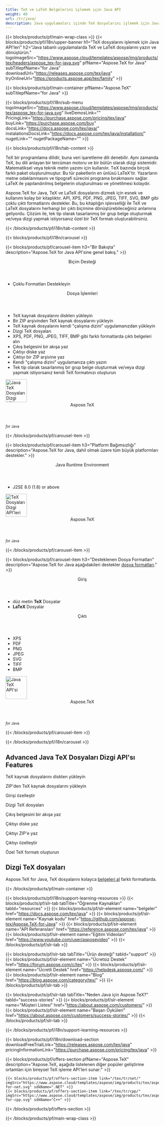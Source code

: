 ```yaml
---
title: TeX ve LaTeX Belgelerini işlemek için Java API
weight: 40
url: /tr/java/ 
description: Java uygulamaları içinde TeX dosyalarını işlemek için Java TeX kitaplığı. Dizgi işlevselliği ve TeX'i PDf, SVG, XPS ve diğer formatlara dönüştürme sunar.
---
```


{{< blocks/products/pf/main-wrap-class >}}
{{< blocks/products/pf/i18n/upper-banner h1="TeX dosyalarını işlemek için Java API'leri" h2="Java tabanlı uygulamalarda TeX ve LaTeX dosyalarını yazın ve dönüştürün." logoImageSrc="https://www.aspose.cloud/templates/aspose/img/products/tex/headers/aspose_tex-for-java.svg" pfName="Aspose.TeX for Java" subTitlepfName="for Java" downloadUrl="https://releases.aspose.com/tex/java" tryOnlineUrl="https://products.aspose.app/tex/family" >}}

{{< blocks/products/pf/main-container pfName="Aspose.TeX" subTitlepfName="for Java" >}}

{{< blocks/products/pf/i18n/sub-menu logoImageSrc="https://www.aspose.cloud/templates/aspose/img/products/tex/aspose_tex-for-java.svg" liveDemosLink="" PricingLink="https://purchase.aspose.com/pricing/tex/java" buyLink="https://purchase.aspose.com/buy" docsLink="https://docs.aspose.com/tex/java/" instalationsDocsLink="https://docs.aspose.com/tex/java/installation/" nugetLink="" nugetPackageName="" >}}

{{< blocks/products/pf/i18n/tab-content >}}
<p>
TeX bir programlama dilidir, buna veri işaretleme dili denebilir. Aynı zamanda TeX, bu dili anlayan bir tercüman motoru ve bir bütün olarak dizgi sistemidir.
Matematiksel veya teknik metin yazımı için kullanılır. ΤeΧ bazında birçok farklı paket oluşturulmuştur. Bu tür paketlerin en ünlüsü LaTeX'tir. Yazarların metne odaklanmasını ve tipografi sürecini programa bırakmasını sağlar. LaTeX ile yapılandırılmış belgelerin oluşturulması ve yönetilmesi kolaydır.
</p>
<p>
Aspose.TeX for Java, TeX ve LaTeX dosyalarını dizmek için esnek ve kullanımı kolay bir kitaplıktır. API, XPS, PDF, PNG, JPEG, TIFF, SVG, BMP gibi çoklu çıktı formatlarını destekler. Bu, bu kitaplığın işlevselliği ile TeX ve LaTeX dosyalarını herhangi bir çıktı biçimine dönüştürebileceğiniz anlamına geliyordu. Çözüm ile, tek tip olarak tasarlanmış bir grup belge oluşturmak ve/veya dizgi yapmak istiyorsanız özel bir TeX formatı oluşturabilirsiniz. 
</p>

{{< /blocks/products/pf/i18n/tab-content >}}

<!--Diagrams Start-->
{{< blocks/products/pf/i18n/carousel >}}

{{< blocks/products/pf/carousel-item h3="Bir Bakışta" description="Aspose.TeX for Java API'sine genel bakış." >}}
<div class="diagram1 d1-java">
 <div class="d1-row">
  <div class="d1-col d1-left">
   <header>
    <i class="fa fa-bars">
    </i>
    Biçim Desteği
   </header>
   <ul>
    <li>
     Çoklu Formatları Destekleyin
    </li>
   </ul>
  </div>
  <!--/left-->
  <div class="d1-col d1-right">
   <header>
    <i class="fa fa-cogs">
    </i>
    Dosya İşlemleri
   </header>
   <ul>
    <li>
     TeX kaynak dosyalarını diskten yükleyin
    </li>
    <li>
     Bir ZIP arşivinden TeX kaynak dosyalarını yükleyin
    </li>
    <li>
     TeX kaynak dosyalarını kendi "çalışma dizini" uygulamanızdan yükleyin
    </li>
    <li>
     Dizgi TeX dosyaları
    </li>
    <li>
     XPS, PDF, PNG, JPEG, TIFF, BMP gibi farklı formatlarda çıktı belgeleri alın
    </li>
    <li>
     Çıkış belgesini bir akışa yaz
    </li>
    <li>
     Çıktıyı diske yaz
    </li>
    <li>
     Çıktıyı bir ZIP arşivine yaz
    </li>
    <li>
     Kendi "çalışma dizini" uygulamanıza çıktı yazın
    </li>
    <li>
     Tek tip olarak tasarlanmış bir grup belge oluşturmak ve/veya dizgi yapmak istiyorsanız kendi TeX formatınızı oluşturun
    </li>
   </ul>
  </div>
  <!--/right-->
 </div>
 <!--/row-->
 <div class="d1-logo">
  <img width="70" height="75" alt="Java TeX Dosyaları Dizgi API'sı" src="https://www.aspose.cloud/templates/aspose/img/products/tex/aspose_tex-for-java.svg"/>
  <header>
   Aspose.TeX
  </header>
  <footer>
   <small>
    <em>
     for
    </em>
    Java
   </small>
  </footer>
 </div>
 <!--/logo-->
</div>

{{< /blocks/products/pf/carousel-item >}}

{{< blocks/products/pf/carousel-item h3="Platform Bağımsızlığı" description="Aspose.TeX for Java, dahil olmak üzere tüm büyük platformları destekler." >}}
<div class="diagram1 d1-java">
 <div class="d1-row">
  <div class="d1-col d1-left">
   <!--<header><i class="fa fa-cubes"> </i>Mono</header>-->
  </div>
  <!--/left-->
  <div class="d1-col d1-right">
   <header>
    <i class="fa fa-cubes">
    </i>
    Java Runtime Environment
   </header>
   <ul>
    <li>
     J2SE 8.0 (1.8) or above
    </li>
   </ul>
  </div>
  <!--/right-->
 </div>
 <!--/row-->
 <div class="d1-logo">
  <img width="70" height="75" alt="TeX Dosyaları Dizgi API'leri" src="https://www.aspose.cloud/templates/aspose/img/products/tex/aspose_tex-for-java.svg"/>
  <header>
   Aspose.TeX
  </header>
  <footer>
   <small>
    <em>
     for
    </em>
    Java
   </small>
  </footer>
 </div>
 <!--/logo-->
</div>

{{< /blocks/products/pf/carousel-item >}}

{{< blocks/products/pf/carousel-item h3="Desteklenen Dosya Formatları" description="Aspose.TeX for Java aşağıdakileri destekler [dosya formatları](https://docs.aspose.com/tex/java/supported-file-formats/)." >}}
<div class="diagram1 d2 d1-java">
 <div class="d1-row">
  <div class="d1-col d1-left">
   <header>
    <i class="fa fa-long-arrow-up">
    </i>
    Giriş
   </header>
   <ul>
    <li>
     düz metin
     <strong>
      TeX
     </strong>
     Dosyalar
    </li>
    <li>
     <strong>
      LaTeX
     </strong>
     Dosyalar
    </li>
   </ul>
  </div>
  <!--/left-->
  <div class="d1-col d1-right">
   <header>
    <i class="fa fa-long-arrow-down">
    </i>
    Çıktı
   </header>
   <ul>
    <li>
     XPS
    </li>
    <li>
     PDF
    </li>
    <li>
     PNG
    </li>
    <li>
     JPEG
    </li>
    <li>
     SVG
    </li>
    <li>
     TIFF
    </li>
    <li>
     BMP
    </li>
   </ul>
  </div>
  <!--/right-->
 </div>
 <!--/row-->
 <div class="d1-logo">
  <img width="70" height="75" alt="Java TeX API'si" src="https://www.aspose.cloud/templates/aspose/img/products/tex/aspose_tex-for-java.svg"/>
  <header>
   Aspose.TeX
  </header>
  <footer>
   <small>
    <em>
     for
    </em>
    Java
   </small>
  </footer>
 </div>
 <!--/logo-->
</div>

{{< /blocks/products/pf/carousel-item >}}

{{< /blocks/products/pf/i18n/carousel >}}
<!--Diagrams End-->

<!--Feature-section Start-->
<div class="container-fluid features-section bg-gray singleproduct">
 <a class="anchor" id="features" name="features">
 </a>
 <div class="row">
  <div class="container">
   <h2 class="h2title">
    Advanced Java TeX Dosyaları Dizgi API'sı Features
   </h2>
   <p>
   </p>
   <div class="col-lg-4">
    <em class="fa fa-upload ico-blue fa-2x col-lg-2">
    </em>
    <p class="col-lg-10">
     TeX kaynak dosyalarını diskten yükleyin
    </p>
   </div>
   <div class="col-lg-4">
    <em class="fa fa-repeat ico-blue fa-2x col-lg-2">
    </em>
    <p class="col-lg-10">
     ZIP'den TeX kaynak dosyalarını yükleyin
    </p>
   </div>
   <div class="col-lg-4">
    <em class="fa fa-cogs ico-blue fa-2x col-lg-2">
    </em>
    <p class="col-lg-10">
     Girişi özelleştir
    </p>
   </div>
   <div class="col-lg-4">
    <em class="fa fa-pencil-square-o ico-blue fa-2x col-lg-2">
    </em>
    <p class="col-lg-10">
     Dizgi TeX dosyaları
    </p>
   </div>
   <div class="col-lg-4">
    <em class="fa fa-floppy-o ico-blue fa-2x col-lg-2">
    </em>
    <p class="col-lg-10">
     Çıkış belgesini bir akışa yaz
    </p>
   </div>
   <div class="col-lg-4">
    <em class="fa fa-floppy-o ico-blue fa-2x col-lg-2">
    </em>
    <p class="col-lg-10">
     Çıktıyı diske yaz
    </p>
   </div>
   <div class="col-lg-4">
    <em class="fa fa-floppy-o ico-blue fa-2x col-lg-2">
    </em>
    <p class="col-lg-10">
     Çıktıyı ZIP'e yaz
    </p>
   </div>
   <div class="col-lg-4">
    <em class="fa fa-cogs ico-blue fa-2x col-lg-2">
    </em>
    <p class="col-lg-10">
     Çıktıyı özelleştir
    </p>
   </div>
   <div class="col-lg-4">
    <em class="fa fa-cogs ico-blue fa-2x col-lg-2">
    </em>
    <p class="col-lg-10">
     Özel TeX formatı oluşturun
    </p>
   </div>
   <div class="col-lg-12">
    <h2 class="h2title">
     Dizgi TeX dosyaları
    </h2>
    <p>
     Aspose.TeX for Java, TeX dosyalarını kolayca <a href="/tex/java/conversion/">belgeleri al</a> farklı formatlarda.
    </p>
   </div>
  </div>
 </div>
</div>
<!--Feature-section End-->

{{< /blocks/products/pf/main-container >}}


{{< blocks/products/pf/i18n/support-learning-resources >}}
{{< blocks/products/pf/slr-tab tabTitle="Öğrenme Kaynakları" tabId="resources" >}}
{{< blocks/products/pf/slr-element name="belgeler" href="https://docs.aspose.com/tex/java" >}}
{{< blocks/products/pf/slr-element name="Kaynak kodu" href="https://github.com/aspose-tex/Aspose.TeX-for-Java" >}}
{{< blocks/products/pf/slr-element name="API Referansları" href="https://reference.aspose.com/tex/java" >}}
{{< blocks/products/pf/slr-element name="Eğitim Videoları" href="https://www.youtube.com/user/asposevideo" >}}
{{< /blocks/products/pf/slr-tab >}}

{{< blocks/products/pf/slr-tab tabTitle="Ürün desteği" tabId="support" >}}
{{< blocks/products/pf/slr-element name="Ücretsiz Destek" href="https://forum.aspose.com/c/tex" >}}
{{< blocks/products/pf/slr-element name="Ücretli Destek" href="https://helpdesk.aspose.com/" >}}
{{< blocks/products/pf/slr-element name="Blog" href="https://blog.aspose.com/category/tex/" >}}
{{< /blocks/products/pf/slr-tab >}}

{{< blocks/products/pf/slr-tab tabTitle="Neden Java için Aspose.TeX?" tabId="success-stories" >}}
{{< blocks/products/pf/slr-element name="Müşteri Listesi" href="https://about.aspose.com/customers/" >}}
{{< blocks/products/pf/slr-element name="Başarı Öyküleri" href="https://about.aspose.com/customers/success-stories/" >}}
{{< /blocks/products/pf/slr-tab >}}

{{< /blocks/products/pf/i18n/support-learning-resources >}}

{{< blocks/products/pf/i18n/download-section downloadFreeTrialLink="https://releases.aspose.com/tex/java" pricingInformationLink="https://purchase.aspose.com/pricing/tex/java" >}}

{{< blocks/products/pf/offers-section pfName="Aspose.TeX" description="Aspose.TeX, aşağıda listelenen diğer popüler geliştirme ortamları için bireysel TeX işleme API'leri sunar:" >}}

    {{< blocks/products/pf/offers-section-item link="/tex/tr/net/" imgSrc="https://www.aspose.cloud/templates/aspose/img/products/tex/aspose_tex-for-net.svg" sdkName=".NET" >}}
    {{< blocks/products/pf/offers-section-item link="/tex/tr/cpp/" imgSrc="https://www.aspose.cloud/templates/aspose/img/products/tex/aspose_tex-for-cpp.svg" sdkName="C++" >}}

{{< /blocks/products/pf/offers-section >}}

{{< /blocks/products/pf/main-wrap-class >}}
